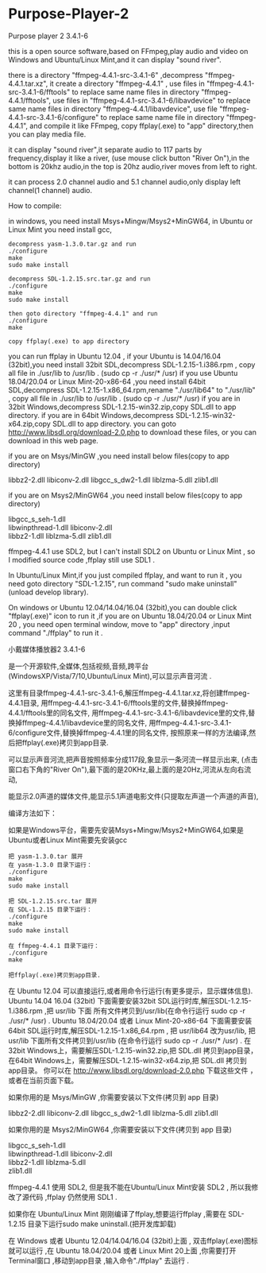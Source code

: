 # Purpose-Player-2

Purpose player 2  3.4.1-6

  this is a open source software,based on FFmpeg,play audio and video
on Windows and Ubuntu/Linux Mint,and it can display "sound river".

  there is a directory "ffmpeg-4.4.1-src-3.4.1-6" ,decompress "ffmpeg-4.4.1.tar.xz",
  it create a directory "ffmpeg-4.4.1" ,
  use files in "ffmpeg-4.4.1-src-3.4.1-6/fftools" to replace same name files in directory "ffmpeg-4.4.1/fftools",
  use files in "ffmpeg-4.4.1-src-3.4.1-6/libavdevice" to replace same name files in directory "ffmpeg-4.4.1/libavdevice",
  use file "ffmpeg-4.4.1-src-3.4.1-6/configure" to replace same name file in directory "ffmpeg-4.4.1",
  and compile it like FFmpeg, copy ffplay(.exe) to "app" directory,then you can play media file.

  it can display "sound river",it separate audio to 117 parts by frequency,display it like a river,
  (use mouse click button "River On"),in the bottom is 20khz audio,in the top is 20hz audio,river moves from left to right.

  it can process 2.0 channel audio and 5.1 channel audio,only display left channel(1 channel) audio.

  How to compile:

  in windows, you need install Msys+Mingw/Msys2+MinGW64, in Ubuntu or Linux Mint you need install gcc,

    decompress yasm-1.3.0.tar.gz and run
    ./configure
    make
    sudo make install

    decompress SDL-1.2.15.src.tar.gz and run
    ./configure
    make
    sudo make install

    then goto directory "ffmpeg-4.4.1" and run 
    ./configure
    make

    copy ffplay(.exe) to app directory

  you can run ffplay in Ubuntu 12.04 ,
  if your Ubuntu is 14.04/16.04 (32bit),you need install 32bit SDL,decompress SDL-1.2.15-1.i386.rpm ,
  copy all file in ./usr/lib to /usr/lib . (sudo cp -r ./usr/* /usr)
  if you use Ubuntu 18.04/20.04 or Linux Mint-20-x86-64 ,you need install 64bit SDL,decompress SDL-1.2.15-1.x86_64.rpm,rename 
  "./usr/lib64" to "./usr/lib" , copy all file in ./usr/lib to /usr/lib . (sudo cp -r ./usr/* /usr)
  if you are in 32bit Windows,decompress SDL-1.2.15-win32.zip,copy 
SDL.dll to app directory.
  if you are in 64bit Windows,decompress SDL-1.2.15-win32-x64.zip,copy 
SDL.dll to app directory.
  you can goto http://www.libsdl.org/download-2.0.php to download these files, or you can download in this web page.

  if you are on Msys/MinGW ,you need install below files(copy to app directory)

  libbz2-2.dll
  libiconv-2.dll
  libgcc_s_dw2-1.dll
  liblzma-5.dll
  zlib1.dll

  if you are on Msys2/MinGW64 ,you need install below files(copy to app directory)

  libgcc_s_seh-1.dll	
  libwinpthread-1.dll
  libiconv-2.dll	
  libbz2-1.dll
  liblzma-5.dll	
  zlib1.dll

  ffmpeg-4.4.1 use SDL2, but I can't install SDL2 on Ubuntu or Linux Mint , so I modified source code ,ffplay still use SDL1 .

  In Ubuntu/Linux Mint,if you just compiled ffplay, and want to run it , you need goto directory "SDL-1.2.15",
  run command "sudo make uninstall"(unload develop library).

  On windows or Ubuntu 12.04/14.04/16.04 (32bit),you can double click "ffplay(.exe)" icon to run it ,if you are on 
  Ubuntu 18.04/20.04 or Linux Mint 20 , you need open terminal window, move to "app" directory ,input command 
  "./ffplay" to run it .

小戴媒体播放器2  3.4.1-6

 
是一个开源软件,全媒体,包括视频,音频,跨平台(WindowsXP/Vista/7/10,Ubuntu/Linux Mint),可以显示声音河流 .
 
这里有目录ffmpeg-4.4.1-src-3.4.1-6,解压ffmpeg-4.4.1.tar.xz,将创建ffmpeg-4.4.1目录, 
    用ffmpeg-4.4.1-src-3.4.1-6/fftools里的文件,替换掉ffmpeg-4.4.1/fftools里的同名文件,
    用ffmpeg-4.4.1-src-3.4.1-6/libavdevice里的文件,替换掉ffmpeg-4.4.1/libavdevice里的同名文件,
    用ffmpeg-4.4.1-src-3.4.1-6/configure文件,替换掉ffmpeg-4.4.1里的同名文件,
    按照原来一样的方法编译,然后把ffplay(.exe)拷贝到app目录.
 
可以显示声音河流,把声音按照频率分成117段,象显示一条河流一样显示出来,
    (点击窗口右下角的"River On"),最下面的是20KHz,最上面的是20Hz,河流从左向右流动,

能显示2.0声道的媒体文件,能显示5.1声道电影文件(只提取左声道一个声道的声音),

 
编译方法如下：

如果是Windows平台，需要先安装Msys+Mingw/Msys2+MinGW64,如果是Ubuntu或者Linux Mint需要先安装gcc
 
    把 yasm-1.3.0.tar 展开
    在 yasm-1.3.0 目录下运行：
    ./configure
    make
    sudo make install
 
    把 SDL-1.2.15.src.tar 展开
    在 SDL-1.2.15 目录下运行：
    ./configure
    make
    sudo make install
 
    在 ffmpeg-4.4.1 目录下运行：
    ./configure
    make

    把ffplay(.exe)拷贝到app目录.
 
在 Ubuntu 12.04 可以直接运行,或者用命令行运行(有更多提示，显示媒体信息).
Ubuntu 14.04 16.04 (32bit) 下面需要安装32bit SDL运行时库,解压SDL-1.2.15-1.i386.rpm ,把 usr/lib 下面
    所有文件拷贝到/usr/lib(在命令行运行 sudo cp -r ./usr/* /usr) .
Ubuntu 18.04/20.04 或者 Linux Mint-20-x86-64 下面需要安装64bit SDL运行时库,解压SDL-1.2.15-1.x86_64.rpm ,
    把 usr/lib64 改为usr/lib, 把 usr/lib 下面所有文件拷贝到/usr/lib
    (在命令行运行 sudo cp -r ./usr/* /usr) .
在32bit Windows上，需要解压SDL-1.2.15-win32.zip,把 SDL.dll 拷贝到app目录，
在64bit Windows上，需要解压SDL-1.2.15-win32-x64.zip,把 SDL.dll 拷贝到app目录。
你可以在 http://www.libsdl.org/download-2.0.php 下载这些文件 ，或者在当前页面下载。

如果你用的是 Msys/MinGW ,你需要安装以下文件(拷贝到 app 目录)

libbz2-2.dll
libiconv-2.dll
libgcc_s_dw2-1.dll
liblzma-5.dll
zlib1.dll

如果你用的是 Msys2/MinGW64 ,你需要安装以下文件(拷贝到 app 目录)

libgcc_s_seh-1.dll	
libwinpthread-1.dll
libiconv-2.dll	
libbz2-1.dll
liblzma-5.dll	
zlib1.dll

ffmpeg-4.4.1 使用 SDL2, 但是我不能在Ubuntu/Linux Mint安装 SDL2 , 所以我修改了源代码 ,ffplay 仍然使用 SDL1 .

如果你在 Ubuntu/Linux Mint 刚刚编译了ffplay,想要运行ffplay ,需要在 SDL-1.2.15 目录下运行sudo make uninstall.(把开发库卸载)

在 Windows 或者 Ubuntu 12.04/14.04/16.04 (32bit)上面 , 双击ffplay(.exe)图标就可以运行 ,在 Ubuntu 18.04/20.04 或者 
    Linux Mint 20上面 ,你需要打开Terminal窗口 ,移动到app目录 ,输入命令"./ffplay" 去运行 .




